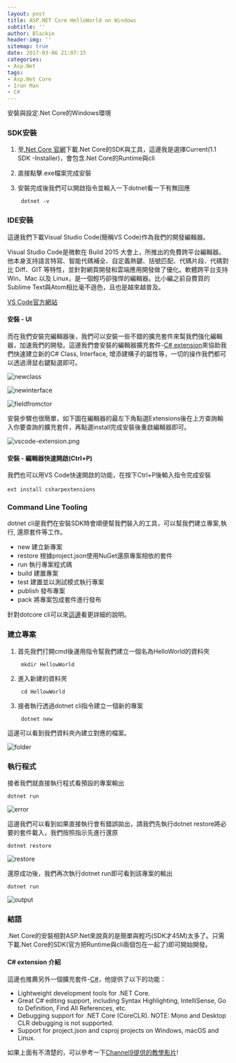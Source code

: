 ```yaml
---
layout: post
title: ASP.NET Core HelloWorld on Windows
subtitle: ''
author: Blackie
header-img: ''
sitemap: true
date: 2017-03-06 21:07:15
categories:
- Asp.Net
tags: 
- Asp.Net Core
- Iron Man
- C#
---
```


安裝與設定.Net Core的Windows環境

<!-- More -->

### SDK安裝 ###

1. 至[.Net Core 官網](https://www.microsoft.com/net/download/core)下載.Net Core的SDK與工具，這邊我是選擇Current(1.1 SDK -Installer)，會包含.Net Core的Runtime與cli
2. 直接點擊.exe檔案完成安裝
3. 安裝完成後我們可以開啟指令並輸入一下dotnet看一下有無回應

        dotnet -v

### IDE安裝 ###

這邊我們下載Visual Studio Code(簡稱VS Code)作為我們的開發編輯器。

Visual Studio Code是微軟在 Build 2015 大會上，所推出的免費跨平台編輯器。他本身支持語言特寫、智能代碼補全、自定義熱鍵、括號匹配、代碼片段、代碼對比 Diff、GIT 等特性，並針對網頁開發和雲端應用開發做了優化。軟體跨平台支持 Win、Mac 以及 Linux，是一個輕巧卻強悍的編輯器。比小編之前自費買的Sublime Text與Atom相比毫不遜色，且也是越來越普及。

[VS Code官方網站](https://code.visualstudio.com/)

#### 安裝 - UI ####

而在我們安裝完編輯器後，我們可以安裝一些不錯的擴充套件來幫我們強化編輯器，加速我們的開發。這邊我們會安裝的編輯器擴充套件-[C# extension](https://marketplace.visualstudio.com/items?itemName=jchannon.csharpextensions)來協助我們快速建立新的C# Class, Interface, 增添建構子的屬性等，一切的操作我們都可以透過滑鼠右鍵點選即可。

![newclass](newclass.gif)

![newinterface](newinterface.gif)

![fieldfromctor](fieldfromctor.gif)

安裝步驟也很簡單，如下圖在編輯器的最左下角點選Extensions後在上方查詢輸入你要查詢的擴充套件，再點選install完成安裝後重啟編輯器即可。

![vscode-extension.png](vscode-extension.png)

#### 安裝 - 編輯器快速開啟(Ctrl+P) ####

我們也可以用VS Code快速開啟的功能，在按下Ctrl+P後輸入指令完成安裝

    ext install csharpextensions　

### Command Line Tooling ###

dotnet cli是我們在安裝SDK時會順便幫我們裝入的工具，可以幫我們建立專案,執行, 還原套件等工作。

- new 
    建立新專案
- restore
    根據project.json使用NuGet還原專案相依的套件
- run
    執行專案程式碼
- build
    建置專案
- test
    建置並以測試模式執行專案
- publish
    發布專案
- pack
    將專案包成套件進行發布

針對dotcore cli可以來[這邊](https://github.com/dotnet/cli/)看更詳細的說明。

### 建立專案 ###

1. 首先我們打開cmd後運用指令幫我們建立一個名為HelloWorld的資料夾

        mkdir HellowWorld

2. 進入新建的資料夾

        cd HellowWorld

3. 接者執行透過dotnet cli指令建立一個新的專案

        dotnet new

這邊可以看到我們資料夾內建立對應的檔案。

![folder](folder.png)

### 執行程式 ###

接者我們就直接執行程式看預設的專案輸出

    dotnet run

![error](error.png)

這邊我們可以看到如果直接執行會有錯誤拋出，請我們先執行dotnet restore將必要的套件載入，我們按照指示先進行還原

    dotnet restore

![restore](restore.png)

還原成功後，我們再次執行dotnet run即可看到該專案的輸出

    dotnet run

![output](output.png)

### 結語 ###

.Net Core的安裝相對ASP.Net來說真的是簡單與輕巧(SDK才45M)太多了。只需下載.Net Core的SDK(官方把Runtime與cli兩個包在一起了)即可開始開發。

#### C# extension 介紹 ####

這邊也推薦另外一個擴充套件-[C#](https://marketplace.visualstudio.com/items?itemName=ms-vscode.csharp)，他提供了以下的功能：

- Lightweight development tools for .NET Core.
- Great C# editing support, including Syntax Highlighting, IntelliSense, Go to Definition, Find All References, etc.
- Debugging support for .NET Core (CoreCLR). NOTE: Mono and Desktop CLR debugging is not supported.
- Support for project.json and csproj projects on Windows, macOS and Linux.

如果上面有不清楚的，可以參考一下[Channel9提供的教學影片](https://channel9.msdn.com/Blogs/dotnet/Get-started-with-VS-Code-using-CSharp-and-NET-Core)!

